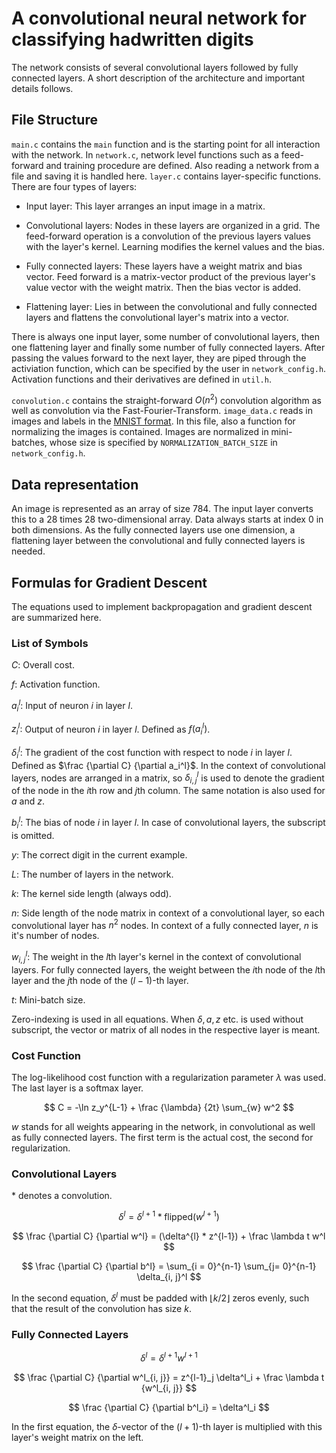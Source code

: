# A convolutional neural network for classifying hadwritten digits

The network consists of several convolutional layers followed by fully connected layers. A short description of the architecture and important details follows.

## File Structure

`main.c` contains the `main` function and is the starting point for all interaction with the network. In `network.c`, network level functions such as a feed-forward and training procedure are defined. Also reading a network from a file and saving it is handled here. `layer.c` contains layer-specific functions. There are four types of layers:

- Input layer: This layer arranges an input image in a matrix.

- Convolutional layers: Nodes in these layers are organized in a grid. The feed-forward operation is a convolution of the previous layers values with the layer's kernel. Learning modifies the kernel values and the bias.

- Fully connected layers: These layers have a weight matrix and bias vector. Feed forward is a matrix-vector product of the previous layer's value vector with the weight matrix. Then the bias vector is added.

- Flattening layer: Lies in between the convolutional and fully connected layers and flattens the convolutional layer's matrix into a vector.

There is always one input layer, some number of convolutional layers, then one flattening layer and finally some number of fully connected layers. After passing the values forward to the next layer, they are piped through the activiation function, which can be specified by the user in `network_config.h`. Activation functions and their derivatives are defined in `util.h`.

`convolution.c` contains the straight-forward $O(n^2)$ convolution algorithm as well as convolution via the Fast-Fourier-Transform. `image_data.c` reads in images and labels in the [MNIST format](http://yann.lecun.com/exdb/mnist/). In this file, also a function for normalizing the images is contained. Images are normalized in mini-batches, whose size is specified by `NORMALIZATION_BATCH_SIZE` in `network_config.h`.

## Data representation

An image is represented as an array of size 784. The input layer converts this to a 28 times 28 two-dimensional array. Data always starts at index 0 in both dimensions. As the fully connected layers use one dimension, a flattening layer between the convolutional and fully connected layers is needed.

## Formulas for Gradient Descent

The equations used to implement backpropagation and gradient descent are summarized here.

### List of Symbols

$C:$ Overall cost.

$f:$ Activation function.

$a_i^l:$ Input of neuron $i$ in layer $l$.

$z_i^l:$ Output of neuron $i$ in layer $l$. Defined as $f(a_i^l)$.

$\delta_i^l:$ The gradient of the cost function with respect to node $i$ in layer $l$. Defined as $\frac {\partial C} {\partial a_i^l}$. In the context of convolutional layers, nodes are arranged in a matrix, so $\delta_{i, j}^l$ is used to denote the gradient of the node in the $i$th row and $j$th column. The same notation is also used for $a$ and $z$.

$b_i^l:$ The bias of node $i$ in layer $l$. In case of convolutional layers, the subscript is omitted.

$y:$ The correct digit in the current example.

$L:$ The number of layers in the network.

$k:$ The kernel side length (always odd).

$n:$ Side length of the node matrix in context of a convolutional layer, so each convolutional layer has $n^2$ nodes. In context of a fully connected layer, $n$ is it's number of nodes.

$w_{i, j}^l:$ The weight in the $l$th layer's kernel in the context of convolutional layers. For fully connected layers, the weight between the $i$th node of the $l$th layer and the $j$th node of the $(l-1)$-th layer.

$t:$ Mini-batch size.

Zero-indexing is used in all equations. When $\delta, a, z$ etc. is used without subscript, the vector or matrix of all nodes in the respective layer is meant.

### Cost Function

The log-likelihood cost function with a regularization parameter $\lambda$ was used. The last layer is a softmax layer.

$$
C = -\ln z_y^{L-1} + \frac {\lambda} {2t} \sum_{w} w^2
$$

$w$ stands for all weights appearing in the network, in convolutional as well as fully connected layers. The first term is the actual cost, the second for regularization.
### Convolutional Layers

$*$ denotes a convolution.

$$
\delta^l = \delta^{l+1} * \text{flipped} (w^{l+1})
$$

$$
\frac {\partial C} {\partial w^l} = (\delta^{l} * z^{l-1}) + \frac \lambda t w^l
$$

$$
\frac {\partial C} {\partial b^l} = \sum_{i = 0}^{n-1} \sum_{j= 0}^{n-1} \delta_{i, j}^l
$$

In the second equation, $\delta^l$ must be padded with $\lfloor k/2 \rfloor$ zeros evenly, such that the result of the convolution has size $k$.

### Fully Connected Layers

$$
\delta^l = \delta^{l+1} w^{l+1}
$$

$$
\frac {\partial C} {\partial w^l_{i, j}} = z^{l-1}_j \delta^l_i + \frac \lambda t {w^l_{i, j}}
$$

$$
\frac {\partial C} {\partial b^l_i} = \delta^l_i
$$

In the first equation, the $\delta$-vector of the $(l+1)$-th layer is multiplied with this layer's weight matrix on the left.